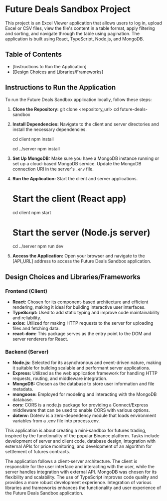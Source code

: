 # Future Deals Sandbox Project

This project is an Excel Viewer application that allows users to log in, upload Excel or CSV files, view the file's content in a table format, apply filtering and sorting, and navigate through the table using pagination. The application is built using React, TypeScript, Node.js, and MongoDB.

## Table of Contents

- [Instructions to Run the Application]
- [Design Choices and Libraries/Frameworks]

## Instructions to Run the Application

To run the Future Deals Sandbox application locally, follow these steps:

1. **Clone the Repository:**
   git clone <repository_url>
   cd future-deals-sandbox

2. **Install Dependencies:**
   Navigate to the client and server directories and install the necessary dependencies.

   cd client
   npm install

   cd ../server
   npm install

3. **Set Up MongoDB:**
   Make sure you have a MongoDB instance running or set up a cloud-based MongoDB service. Update the MongoDB connection URI in the server's `.env` file.

4. **Run the Application:**
   Start the client and server applications.

   # Start the client (React app)

   cd client
   npm start

   # Start the server (Node.js server)

   cd ../server
   npm run dev

5. **Access the Application:**
   Open your browser and navigate to the [API_URL] address to access the Future Deals Sandbox application.

## Design Choices and Libraries/Frameworks

### Frontend (Client)

- **React:** Chosen for its component-based architecture and efficient rendering, making it ideal for building interactive user interfaces.
- **TypeScript:** Used to add static typing and improve code maintainability and reliability.
- **axios:** Utilized for making HTTP requests to the server for uploading files and fetching data.
- **react-dom:** This package serves as the entry point to the DOM and server renderers for React.

### Backend (Server)

- **Node.js:** Selected for its asynchronous and event-driven nature, making it suitable for building scalable and performant server applications.
- **Express:** Utilized as the web application framework for handling HTTP requests, routing, and middleware integration.
- **MongoDB:** Chosen as the database to store user information and file metadata.
- **mongoose:** Employed for modeling and interacting with the MongoDB database.
- **cors:** CORS is a node.js package for providing a Connect/Express middleware that can be used to enable CORS with various options.
- **dotenv:** Dotenv is a zero-dependency module that loads environment variables from a .env file into process.env.

This application is about creating a mini-sandbox for futures trading, inspired by the functionality of the popular Binance platform. Tasks include development of server and client code, database design, integration with external APIs for price monitoring, and development of an algorithm for settlement of futures contracts.

The application follows a client-server architecture. The client is responsible for the user interface and interacting with the user, while the server handles integration with external API. MongoDB was chosen for its flexibility and scalability. The use of TypeScript improves code quality and provides a more robust development experience. Integration of various libraries and frameworks enhances the functionality and user experience of the Future Deals Sandbox application.
